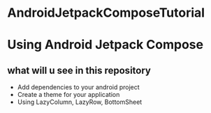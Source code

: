 # AndroidJetpackComposeTutorial
# Using Android Jetpack Compose
## what will u see in this repository
 - Add dependencies to your android project
 - Create a theme for your application
 - Using LazyColumn, LazyRow, BottomSheet
